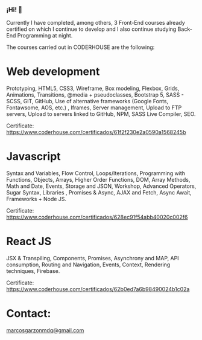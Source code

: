 ### ¡Hi! 👋

Currently I have completed, among others, 3 Front-End courses already certified on which I continue to develop and I also continue studying Back-End Programming at night.  

The courses carried out in CODERHOUSE are the following:  

# Web development  

Prototyping, HTML5, CSS3, Wireframe, Box modeling, Flexbox, Grids, Animations, Transitions, @media + pseudoclasses, Bootstrap 5, SASS - SCSS, GIT, GitHub, Use of alternative frameworks (Google Fonts, Fontawsome, AOS, etc.) , Iframes, Server management, Upload to FTP servers, Upload to servers linked to GitHub, NPM, SASS Live Compiler, SEO.  

Certificate:
https://www.coderhouse.com/certificados/61f2f230e2a0590a1568245b

# Javascript
Syntax and Variables, Flow Control, Loops/Iterations, Programming with Functions, Objects, Arrays, Higher Order Functions, DOM, Array Methods, Math and Date, Events, Storage and JSON, Workshop, Advanced Operators, Sugar Syntax, Libraries , Promises & Async, AJAX and Fetch, Async Await, Frameworks + Node JS.

Certificate:
https://www.coderhouse.com/certificados/628ec91f54abb40020c002f6

# React JS

JSX & Transpiling, Components, Promises, Asynchrony and MAP, API consumption, Routing and Navigation, Events, Context, Rendering techniques, Firebase.  

Certificate:
https://www.coderhouse.com/certificados/62b0ed7a6b98490024b1c02a

# Contact:
marcosgarzonmdq@gmail.com
<!--
**marcosgarzon/marcosgarzon** is a ✨ _special_ ✨ repository because its `README.md` (this file) appears on your GitHub profile.

Here are some ideas to get you started:

- 🔭 I’m currently working on ...
- 🌱 I’m currently learning ...
- 👯 I’m looking to collaborate on ...
- 🤔 I’m looking for help with ...
- 💬 Ask me about ...
- 📫 How to reach me: ...
- 😄 Pronouns: ...
- ⚡ Fun fact: ...
-->
